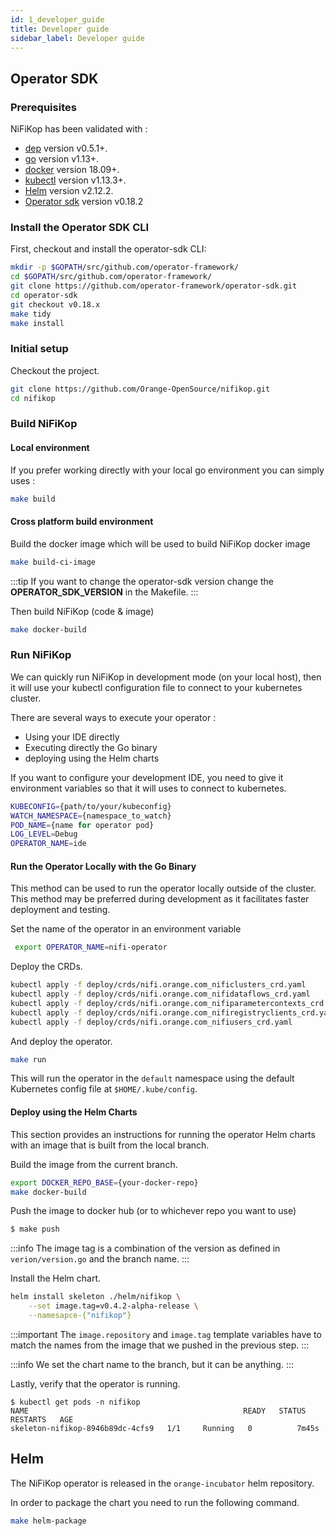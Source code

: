 ```yaml
---
id: 1_developer_guide
title: Developer guide
sidebar_label: Developer guide
---
```


## Operator SDK

### Prerequisites

NiFiKop has been validated with :

- [dep](dep_tool) version v0.5.1+.
- [go](go_tool) version v1.13+.
- [docker](docker_tool) version 18.09+.
- [kubectl](kubectl_tool) version v1.13.3+.
- [Helm](https://helm.sh/) version v2.12.2.
- [Operator sdk](https://github.com/operator-framework/operator-sdk) version v0.18.2 

### Install the Operator SDK CLI

First, checkout and install the operator-sdk CLI:

```bash
mkdir -p $GOPATH/src/github.com/operator-framework/
cd $GOPATH/src/github.com/operator-framework/
git clone https://github.com/operator-framework/operator-sdk.git
cd operator-sdk
git checkout v0.18.x
make tidy
make install
```

### Initial setup

Checkout the project.

```bash
git clone https://github.com/Orange-OpenSource/nifikop.git
cd nifikop
```

### Build NiFiKop

#### Local environment

If you prefer working directly with your local go environment you can simply uses :

```bash
make build
```

#### Cross platform build environment

Build the docker image which will be used to build NiFiKop docker image

```bash
make build-ci-image
```

:::tip
If you want to change the operator-sdk version change the **OPERATOR_SDK_VERSION** in the Makefile.
:::

Then build NiFiKop (code & image)

```bash
make docker-build
```

### Run NiFiKop

We can quickly run NiFiKop in development mode (on your local host), then it will use your kubectl configuration file to connect to your kubernetes cluster.

There are several ways to execute your operator :

- Using your IDE directly
- Executing directly the Go binary
- deploying using the Helm charts

If you want to configure your development IDE, you need to give it environment variables so that it will uses to connect to kubernetes.

```bash
KUBECONFIG={path/to/your/kubeconfig}
WATCH_NAMESPACE={namespace_to_watch}
POD_NAME={name for operator pod}
LOG_LEVEL=Debug
OPERATOR_NAME=ide
```

#### Run the Operator Locally with the Go Binary

This method can be used to run the operator locally outside of the cluster. This method may be preferred during development as it facilitates faster deployment and testing.

Set the name of the operator in an environment variable

```bash
 export OPERATOR_NAME=nifi-operator
```

Deploy the CRDs.

```bash
kubectl apply -f deploy/crds/nifi.orange.com_nificlusters_crd.yaml
kubectl apply -f deploy/crds/nifi.orange.com_nifidataflows_crd.yaml
kubectl apply -f deploy/crds/nifi.orange.com_nifiparametercontexts_crd.yaml
kubectl apply -f deploy/crds/nifi.orange.com_nifiregistryclients_crd.yaml
kubectl apply -f deploy/crds/nifi.orange.com_nifiusers_crd.yaml
```

And deploy the operator.

```bash
make run
```

This will run the operator in the `default` namespace using the default Kubernetes config file at `$HOME/.kube/config`.

#### Deploy using the Helm Charts

This section provides an instructions for running the operator Helm charts with an image that is built from the local branch.

Build the image from the current branch.

```bash
export DOCKER_REPO_BASE={your-docker-repo}
make docker-build
```

Push the image to docker hub (or to whichever repo you want to use)

```bash
$ make push
```

:::info
The image tag is a combination of the version as defined in `verion/version.go` and the branch name.
:::

Install the Helm chart.

```bash
helm install skeleton ./helm/nifikop \
    --set image.tag=v0.4.2-alpha-release \
    --namesapce-{"nifikop"}
```

:::important
The `image.repository` and `image.tag` template variables have to match the names from the image that we pushed in the previous step.
:::

:::info
We set the chart name to the branch, but it can be anything.
:::

Lastly, verify that the operator is running.

```console
$ kubectl get pods -n nifikop
NAME                                                READY   STATUS    RESTARTS   AGE
skeleton-nifikop-8946b89dc-4cfs9   1/1     Running   0          7m45s
```

## Helm

The NiFiKop operator is released in the `orange-incubator` helm repository.

In order to package the chart you need to run the following command. 

```bash
make helm-package
```
